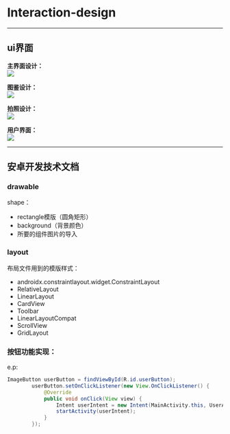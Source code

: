 # Interaction-design

---
## ui界面
**主界面设计：**  
![](主界面.png)  

**图鉴设计：**  
![](图鉴.png)  

**拍照设计：**  
![](拍照.png)  

**用户界面：**  
![](用户.png)

---
## 安卓开发技术文档
### drawable  
shape：
- rectangle模版（圆角矩形）
- background（背景颜色）
- 所要的组件图片的导入

### layout
布局文件用到的模版样式：
- androidx.constraintlayout.widget.ConstraintLayout
- RelativeLayout
- LinearLayout
- CardView
- Toolbar
- LinearLayoutCompat
- ScrollView
- GridLayout

### 按钮功能实现：
e.p:
```Java
ImageButton userButton = findViewById(R.id.userButton);
        userButton.setOnClickListener(new View.OnClickListener() {
            @Override
            public void onClick(View view) {
                Intent userIntent = new Intent(MainActivity.this, UserActivity.class);
                startActivity(userIntent);
            }
        });
```
